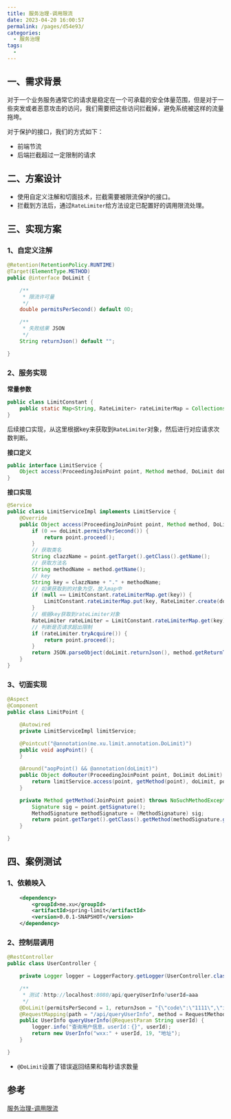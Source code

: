 ```yaml
---
title: 服务治理-调用限流
date: 2023-04-20 16:00:57
permalink: /pages/d54e93/
categories:
  - 服务治理
tags:
  - 
---
```

## 一、需求背景

对于一个业务服务通常它的请求是稳定在一个可承载的安全体量范围，但是对于一些突发或者恶意攻击的访问，我们需要把这些访问拦截掉，避免系统被这样的流量拖垮。

对于保护的接口，我们的方式如下：

- 前端节流
- 后端拦截超过一定限制的请求

## 二、方案设计

- 使用自定义注解和切面技术，拦截需要被限流保护的接口。
- 拦截到方法后，通过`RateLimiter`给方法设定已配置好的调用限流处理。

## 三、实现方案

### 1、自定义注解

```java
@Retention(RetentionPolicy.RUNTIME)
@Target(ElementType.METHOD)
public @interface DoLimit {

    /**
     * 限流许可量
     */
    double permitsPerSecond() default 0D;

    /**
     * 失败结果 JSON
     */
    String returnJson() default "";

}
```

### 2、服务实现

**常量参数**

```java
public class LimitConstant {
    public static Map<String, RateLimiter> rateLimiterMap = Collections.synchronizedMap(new HashMap<String, RateLimiter>());
}
```

后续接口实现，从这里根据key来获取到`RateLimiter`对象，然后进行对应请求次数判断。

**接口定义**

```java
public interface LimitService {
    Object access(ProceedingJoinPoint point, Method method, DoLimit doLimit, Object[] args) throws Throwable;
}
```

**接口实现**

```java
@Service
public class LimitServiceImpl implements LimitService {
    @Override
    public Object access(ProceedingJoinPoint point, Method method, DoLimit doLimit, Object[] args) throws Throwable {
        if (0 == doLimit.permitsPerSecond()) {
            return point.proceed();
        }
        // 获取类名
        String clazzName = point.getTarget().getClass().getName();
        // 获取方法名
        String methodName = method.getName();
        // key
        String key = clazzName + "." + methodName;
        // 如果获取到的对象为空，放入map中
        if (null == LimitConstant.rateLimiterMap.get(key)) {
            LimitConstant.rateLimiterMap.put(key, RateLimiter.create(doLimit.permitsPerSecond()));
        }
        // 根据key获取到rateLimiter对象
        RateLimiter rateLimiter = LimitConstant.rateLimiterMap.get(key);
        // 判断是否请求超出限制
        if (rateLimiter.tryAcquire()) {
            return point.proceed();
        }
        return JSON.parseObject(doLimit.returnJson(), method.getReturnType());
    }
}
```

### 3、切面实现

```java
@Aspect
@Component
public class LimitPoint {

    @Autowired
    private LimitServiceImpl limitService;

    @Pointcut("@annotation(me.xu.limit.annotation.DoLimit)")
    public void aopPoint() {
    }

    @Around("aopPoint() && @annotation(doLimit)")
    public Object doRouter(ProceedingJoinPoint point, DoLimit doLimit) throws Throwable {
        return limitService.access(point, getMethod(point), doLimit, point.getArgs());
    }

    private Method getMethod(JoinPoint point) throws NoSuchMethodException {
        Signature sig = point.getSignature();
        MethodSignature methodSignature = (MethodSignature) sig;
        return point.getTarget().getClass().getMethod(methodSignature.getName(), methodSignature.getParameterTypes());
    }

}
```

## 四、案例测试

### 1、依赖映入

```xml
    <dependency>
        <groupId>me.xu</groupId>
        <artifactId>spring-limit</artifactId>
        <version>0.0.1-SNAPSHOT</version>
    </dependency>
```

### 2、控制层调用

```java
@RestController
public class UserController {

    private Logger logger = LoggerFactory.getLogger(UserController.class);

    /**
     * 测试：http://localhost:8080/api/queryUserInfo?userId=aaa
     */
    @DoLimit(permitsPerSecond = 1, returnJson = "{\"code\":\"1111\",\"info\":\"调用方法超过最大次数，限流返回！\"}")
    @RequestMapping(path = "/api/queryUserInfo", method = RequestMethod.GET)
    public UserInfo queryUserInfo(@RequestParam String userId) {
        logger.info("查询用户信息，userId：{}", userId);
        return new UserInfo("wxx:" + userId, 19, "地址");
    }

}
```

- `@DoLimit`设置了错误返回结果和每秒请求数量

## 参考

[服务治理-调用限流](https://bugstack.cn/md/assembly/middleware/%E7%AC%AC%205%20%E7%AB%A0%20%E6%9C%8D%E5%8A%A1%E6%B2%BB%E7%90%86%EF%BC%8C%E8%B0%83%E7%94%A8%E9%99%90%E6%B5%81.html)
